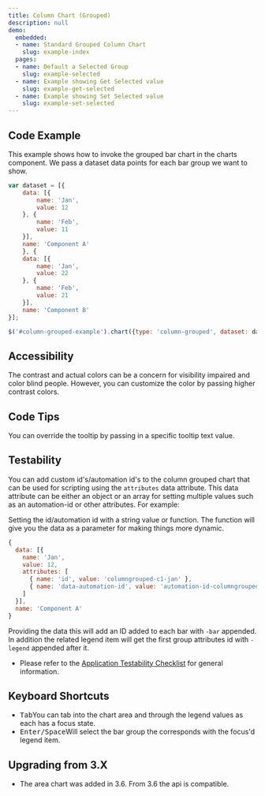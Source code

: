 ```yaml
---
title: Column Chart (Grouped)
description: null
demo:
  embedded:
  - name: Standard Grouped Column Chart
    slug: example-index
  pages:
  - name: Default a Selected Group
    slug: example-selected
  - name: Example showing Get Selected value
    slug: example-get-selected
  - name: Example showing Set Selected value
    slug: example-set-selected
---
```


## Code Example

This example shows how to invoke the grouped bar chart in the charts component. We pass a dataset data points for each bar group we want to show.

```javascript
var dataset = [{
    data: [{
        name: 'Jan',
        value: 12
    }, {
        name: 'Feb',
        value: 11
    }],
    name: 'Component A'
    }, {
    data: [{
        name: 'Jan',
        value: 22
    }, {
        name: 'Feb',
        value: 21
    }],
    name: 'Component B'
}];

$('#column-grouped-example').chart({type: 'column-grouped', dataset: dataset});
```

## Accessibility

The contrast and actual colors can be a concern for visibility impaired and color blind people. However, you can customize the color by passing higher contrast colors.

## Code Tips

You can override the tooltip by passing in a specific tooltip text value.

## Testability

You can add custom id's/automation id's to the column grouped chart that can be used for scripting using the `attributes` data attribute. This data attribute can be either an object or an array for setting multiple values such as an automation-id or other attributes. For example:

Setting the id/automation id with a string value or function. The function will give you the data as a parameter for making things more dynamic.

```js
{
  data: [{
    name: 'Jan',
    value: 12,
    attributes: [
      { name: 'id', value: 'columngrouped-c1-jan' },
      { name: 'data-automation-id', value: 'automation-id-columngrouped-c1-jan' }
    ]
  }],
  name: 'Component A'
}
```

Providing the data this will add an ID added to each bar with `-bar` appended. In addition the related legend item will get the first group attributes id with `-legend` appended after it.

- Please refer to the [Application Testability Checklist](https://design.infor.com/resources/application-testability-checklist) for general information.

## Keyboard Shortcuts

- <kbd>Tab</kbd>You can tab into the chart area and through the legend values as each has a focus state.
- <kbd>Enter/Space</kbd>Will select the bar group the corresponds with the focus'd legend item.

## Upgrading from 3.X

- The area chart was added in 3.6. From 3.6 the api is compatible.
